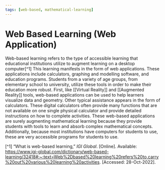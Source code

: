 ```yaml
---
tags: [web-based, mathematical-learning]
---
```


# Web Based Learning (Web Application)

Web-based learning refers to the type of accessible learning that educational institutions utilize to augment learning on a desktop computer[^1]  This learning manifests in the form of web applications.  These applications include calculators, graphing and modelling software, and education programs.  Students from a variety of age groups, from elementary school to university, utilize these tools in order to make their education more robust.  First, like [[Virtual Reality]] and [[Augmented Reality]] tools, web-based applications can be used to help learners visualize data and geometry.  Other typical assistance appears in the form of calculators.  These digital calculators often provide many functions that are not available on one single physical calculator and provide detailed instructions on how to complete activities.  These web-based applications are surely augmenting mathematical learning because they provide students with tools to learn and absorb complex mathematical concepts.  Additionally, because most institutions have computers for students to use, these are very accessible programs for students to use.

[^1] “What is web-based learning,” _IGI Global_. [Online]. Available: https://www.igi-global.com/dictionary/web-based-learning/32418#:~:text=Web%2Dbased%20learning%20refers%20to,carry%20out%20various%20learning%20activities. [Accessed: 28-Oct-2022].
